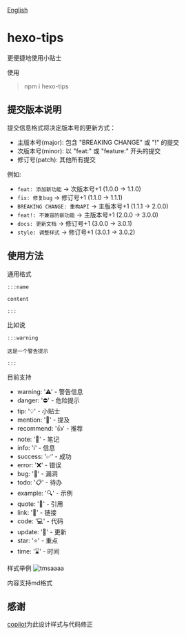 [English](README_EN.md)
# hexo-tips
更便捷地使用小贴士

使用

>npm i hexo-tips

## 提交版本说明
提交信息格式将决定版本号的更新方式：
- 主版本号(major): 包含 "BREAKING CHANGE" 或 "!" 的提交
- 次版本号(minor): 以 "feat:" 或 "feature:" 开头的提交
- 修订号(patch): 其他所有提交

例如:
- `feat: 添加新功能` -> 次版本号+1 (1.0.0 → 1.1.0)
- `fix: 修复bug` -> 修订号+1 (1.1.0 → 1.1.1)
- `BREAKING CHANGE: 重构API` -> 主版本号+1 (1.1.1 → 2.0.0)
- `feat!: 不兼容的新功能` -> 主版本号+1 (2.0.0 → 3.0.0)
- `docs: 更新文档` -> 修订号+1 (3.0.0 → 3.0.1)
- `style: 调整样式` -> 修订号+1 (3.0.1 → 3.0.2)

## 使用方法

通用格式

```
:::name

content

:::
```
比如说
```
:::warning
 
这是一个警告提示

:::

```

目前支持
+ warning: '⚠' - 警告信息
+ danger: '⛔' - 危险提示
+ tip: '💡' - 小贴士
+ mention: '💬' - 提及
+ recommend: '👍' - 推荐
+ note: '📝' - 笔记
+ info: 'ℹ️' - 信息
+ success: '✅' - 成功
+ error: '❌' - 错误
+ bug: '🐛' - 漏洞
+ todo: '📋' - 待办
+ example: '🔍' - 示例
+ quote: '💭' - 引用
+ link: '🔗' - 链接
+ code: '💻' - 代码
+ update: '🔄' - 更新
+ star: '⭐' - 重点
+ time: '⌛' - 时间

样式举例
<img src="https://i.ibb.co/64gGqT6/tmsaaaa.webp" alt="tmsaaaa" border="0">

内容支持md格式

## 感谢

[copilot](https://github.com/features/copilot)为此设计样式与代码修正